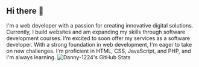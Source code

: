 ## Hi there 👋
I'm a web developer with a passion for creating innovative digital solutions. Currently, I build websites and am expanding my skills through software development courses. I'm excited to soon offer my services as a software developer. With a strong foundation in web development, I'm eager to take on new challenges. I'm proficient in HTML, CSS, JavaScript, and PHP, and I'm always learning.
<img src="https://github-readme-stats.vercel.app/api?username=Danny-1224&theme=react&show_icons=true&hide_border=true&count_private=true" alt="Danny-1224's GitHub Stats" />
